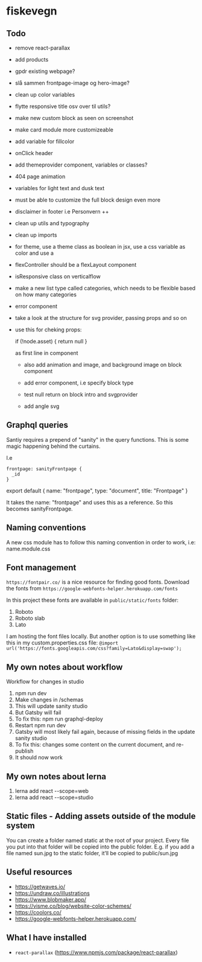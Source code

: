 # fiskevegn

## Todo
- remove react-parallax
- add products
- gpdr existing webpage?
- slå sammen frontpage-image og hero-image?
- clean up color variables
- flytte responsive title osv over til utils?
- make new custom block as seen on screenshot
- make card module more customizeable
- add variable for fillcolor
- onClick header
- add themeprovider component, variables or classes?
- 404 page animation
- variables for light text and dusk text
- must be able to customize the full block design even more
- disclaimer in footer i.e Personvern ++
- clean up utils and typography
- clean up imports
- for theme, use a theme class as boolean in jsx, use a css variable as color and use a 
- flexController should be a flexLayout component
- isResponsive class on verticalflow
- make a new list type called categories, which needs to be flexible based on how many categories
- error component
- take a look at the structure for svg provider, passing props and so on
- use this for cheking props:   
  
  if (!node.asset) {
    return null
  }

  as first line in component

  - also add animation and image, and background image on block component
  - add error component, i.e specify block type
  - test null return on block intro and svgprovider

  - add angle svg


## Graphql queries

Santiy requires a prepend of "sanity" in the query functions. This is some magic happening behind the curtains. 

I.e

    frontpage: sanityFrontpage {
      _id
    }

export default {
  name: "frontpage",
  type: "document",
  title: "Frontpage"
}

It takes the name: "frontpage" and uses this as a reference. So this becomes sanityFrontpage.


## Naming conventions

A new css module has to follow this naming convention in order to work, i.e: name.module.css

## Font management
`https://fontpair.co/` is a nice resource for finding good fonts.
Download the fonts from `https://google-webfonts-helper.herokuapp.com/fonts`

In this project these fonts are available in `public/static/fonts` folder:
1. Roboto
2. Roboto slab
3. Lato

I am hosting the font files locally. But another option is to use something like this in my custom.properties.css file:
`@import url('https://fonts.googleapis.com/css?family=Lato&display=swap');`

## My own notes about workflow

Workflow for changes in studio

1. npm run dev 
2. Make changes in /schemas
3. This will update sanity studio
4. But Gatsby will fail
5. To fix this: npm run graphql-deploy
6. Restart npm run dev
7. Gatsby will most likely fail again, because of missing fields in the update sanity studio
8. To fix this: changes some content on the current document, and re-publish
9. It should now work

## My own notes about lerna

1. lerna add react --scope=web
2. lerna add react --scope=studio

## Static files - Adding assets outside of the module system
You can create a folder named static at the root of your project. Every file you put into that folder will be copied into the public folder. E.g. if you add a file named sun.jpg to the static folder, it’ll be copied to public/sun.jpg

## Useful resources

- https://getwaves.io/
- https://undraw.co/illustrations
- https://www.blobmaker.app/
- https://visme.co/blog/website-color-schemes/
- https://coolors.co/
- https://google-webfonts-helper.herokuapp.com/

## What I have installed

- `react-parallax` (https://www.npmjs.com/package/react-parallax)